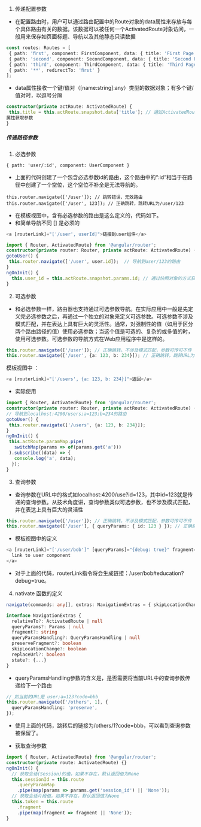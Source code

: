 
1. 传递配置参数
- 在配置路由时，用户可以通过路由配置中的Route对象的data属性来存放与每个具体路由有关的数据。该数据可以被任何一个ActivatedRoute对象访问，一般用来保存如页面标题、导航以及其他静态只读数据

```ts
const routes: Routes = [
 { path: 'ﬁrst', component: FirstComponent, data: { title: 'First Page' } },
 { path: 'second', component: SecondComponent, data: { title: 'Second Page' } },
 { path: 'third', component: ThirdComponent, data: { title: 'Third Page' } },
 { path: '**', redirectTo: 'ﬁrst' }
];

```
- data属性接收一个键/值对（[name:string]:any）类型的数据对象；有多个键/值对时，以逗号分隔

```ts
constructor(private actRoute: ActivatedRoute) {
 this.title = this.actRoute.snapshot.data['title']; // 通过ActivatedRoute对象的snapshot
属性获取参数
}
```

#####  传递路径参数
1.  必选参数 
```
{ path: 'user/:id', component: UserComponent }
```
- 上面的代码创建了一个包含必选参数id的路由，这个路由中的“:id”相当于在路径中创建了一个空位，这个空位不补全是无法导航的。

```
this.router.navigate(['/user']); // 跳转错误，无效路由
this.router.navigate(['/user', 123]); // 正确跳转，跳转URL为/user/123
```

- 在模板视图中，含有必选参数的路由是这么定义的，代码如下。
- 和简单导航不同 [] 是必须的
```ts
<a [routerLink]="['/user', userId]">链接到user组件</a>
```

```ts
import { Router, ActivatedRoute} from '@angular/router';
constructor(private router: Router, private actRoute: ActivatedRoute) {}
gotoUser() {
 this.router.navigate(['/user', user.id]);  // 导航到user/123的路由
}
ngOnInit() {
  this.user_id = this.actRoute.snapshot.params.id; // 通过快照对象的方式获取值
}
```

2.  可选参数
- 和必选参数一样，路由器也支持通过可选参数导航。在实际应用中一般是先定义完必选参数之后，再通过一个独立的对象来定义可选参数。可选参数不涉及模式匹配，并在表达上具有巨大的灵活性。通常，对强制性的值（如用于区分两个路由路径的值）使用必选参数；当这个值是可选的、复杂的或多值的时，使用可选参数。可选参数的导航方式在Web应用程序中是这样的。

```ts
this.router.navigate(['/user']); // 正确跳转。不涉及模式匹配，参数可传可不传
this.router.navigate(['/user', {a: 123, b: 234}]); // 正确跳转，跳转URL为localhost:4200/users;a=123;b=234
```
模板视图中 ： 
```ts
<a [routerLink]="['/users', {a: 123, b: 234}]">返回</a>
```
- 实际使用 
```ts
import { Router, ActivatedRoute} from '@angular/router';
constructor(private router: Router, private actRoute: ActivatedRoute) {}
// 导航到localhost:4200/users;a=123;b=234的路由
gotoUser() {
 this.router.navigate(['/users', {a: 123, b: 234}]);
}
ngOnInit() {
 this.actRoute.paramMap.pipe(
   switchMap(params => of(params.get('a')))
 ).subscribe((data) => {
   console.log('a', data);
  });
}

```

3. 查询参数
- 查询参数在URL中的格式如localhost:4200/use?id=123，其中id=123就是传递的查询参数。从技术角度讲，查询参数类似可选参数，也不涉及模式匹配，并在表达上具有巨大的灵活性

```ts
this.router.navigate(['/user']); // 正确跳转。不涉及模式匹配，参数可传可不传
this.router.navigate(['/user'], { queryParams: { id: 123 } }); // 正确跳转，跳转URL为lo-calhost:4200/use?id=123
```

- 模板视图中的定义
```ts
<a [routerLink]="['/user/bob']" [queryParams]="{debug: true}" fragment="education">
  link to user component
</a>
```
- 对于上面的代码，routerLink指令将会生成链接：/user/bob#education?debug=true。

4. nativate 函数的定义
```ts
navigate(commands: any[], extras: NavigationExtras = { skipLocationChange: false }): Promise<boolean>
```
```ts
interface NavigationExtras {
  relativeTo?: ActivatedRoute | null
  queryParams?: Params | null
  fragment?: string
  queryParamsHandling?: QueryParamsHandling | null
  preserveFragment?: boolean
  skipLocationChange?: boolean
  replaceUrl?: boolean
  state?: {...}
}
```
- queryParamsHandling参数的含义是，是否需要将当前URL中的查询参数传递给下一个路由

```ts
// 如当前的URL是 user;a=123?code=bbb
this.router.navigate(['/others', 1], {
  queryParamsHandling: 'preserve',
});
```
- 使用上面的代码，跳转后的链接为/others/1?code=bbb，可以看到查询参数被保留了。

- 获取查询参数
```ts
import { Router, ActivatedRoute} from '@angular/router';
constructor(private route: ActivatedRoute) {}
ngOnInit() {
  // 获取会话(Session)的值，如果不存在，默认返回值为None
  this.sessionId = this.route
    .queryParamMap
    .pipe(map(params => params.get('session_id') || 'None'));
  // 获取会话片段值，如果不存在，默认返回值为None
  this.token = this.route
    .fragment
    .pipe(map(fragment => fragment || 'None'));
}
```




